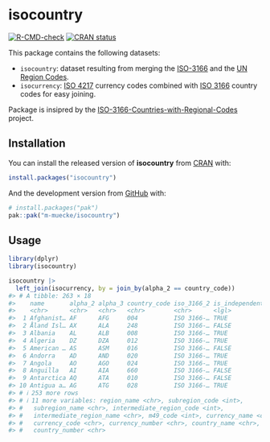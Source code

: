
<!-- README.md is generated from README.Rmd. Please edit that file -->

# isocountry

<!-- badges: start -->

[![R-CMD-check](https://github.com/m-muecke/isocountry/actions/workflows/R-CMD-check.yaml/badge.svg)](https://github.com/m-muecke/isocountry/actions/workflows/R-CMD-check.yaml)
[![CRAN
status](https://www.r-pkg.org/badges/version/isocountry)](https://CRAN.R-project.org/package=isocountry)
<!-- badges: end -->

This package contains the following datasets:

- `isocountry`: dataset resulting from merging the
  [ISO-3166](https://en.wikipedia.org/wiki/ISO_3166-1) and the [UN
  Region Codes](https://unstats.un.org/unsd/methodology/m49/overview).
- `isocurrency`: [ISO 4217](https://www.iban.com/currency-codes)
  currency codes combined with [ISO
  3166](https://www.iban.com/country-codes) country codes for easy
  joining.

Package is insipred by the
[ISO-3166-Countries-with-Regional-Codes](https://github.com/lukes/ISO-3166-Countries-with-Regional-Codes)
project.

## Installation

You can install the released version of **isocountry** from
[CRAN](https://CRAN.R-project.org) with:

``` r
install.packages("isocountry")
```

And the development version from [GitHub](https://github.com/) with:

``` r
# install.packages("pak")
pak::pak("m-muecke/isocountry")
```

## Usage

``` r
library(dplyr)
library(isocountry)

isocountry |>
  left_join(isocurrency, by = join_by(alpha_2 == country_code))
#> # A tibble: 263 × 18
#>    name       alpha_2 alpha_3 country_code iso_3166_2 is_independent region_code
#>    <chr>      <chr>   <chr>   <chr>        <chr>      <lgl>                <int>
#>  1 Afghanist… AF      AFG     004          ISO 3166-… TRUE                   142
#>  2 Åland Isl… AX      ALA     248          ISO 3166-… FALSE                  150
#>  3 Albania    AL      ALB     008          ISO 3166-… TRUE                   150
#>  4 Algeria    DZ      DZA     012          ISO 3166-… TRUE                     2
#>  5 American … AS      ASM     016          ISO 3166-… FALSE                    9
#>  6 Andorra    AD      AND     020          ISO 3166-… TRUE                   150
#>  7 Angola     AO      AGO     024          ISO 3166-… TRUE                     2
#>  8 Anguilla   AI      AIA     660          ISO 3166-… FALSE                   19
#>  9 Antarctica AQ      ATA     010          ISO 3166-… FALSE                   NA
#> 10 Antigua a… AG      ATG     028          ISO 3166-… TRUE                    19
#> # ℹ 253 more rows
#> # ℹ 11 more variables: region_name <chr>, subregion_code <int>,
#> #   subregion_name <chr>, intermediate_region_code <int>,
#> #   intermediate_region_name <chr>, m49_code <int>, currency_name <chr>,
#> #   currency_code <chr>, currency_number <chr>, country_name <chr>,
#> #   country_number <chr>
```
